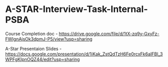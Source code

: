 # A-STAR-Interview-Task-Internal-PSBA

Course Completion doc - https://drive.google.com/file/d/1tX-zq9y-GxyFz-FWIgnAjsOk3dpmJ-P5/view?usp=sharing

A-Star Presentaion Slides - https://docs.google.com/presentation/d/1iKak_ZstQdTzH6Fe0rcxFk6aIFBl_3WPFgKIpnOQZ44/edit?usp=sharing

